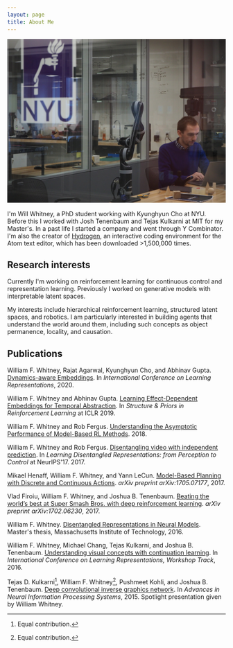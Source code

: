 ```yaml
---
layout: page
title: About Me
---
```


![me in lab](assets/img/in_lab.jpg)

I'm Will Whitney, a PhD student working with Kyunghyun Cho at NYU. Before this I worked with Josh Tenenbaum and Tejas Kulkarni at MIT for my Master's. In a past life I started a company and went through Y Combinator. I'm also the creator of [Hydrogen](https://atom.io/packages/hydrogen), an interactive coding environment for the Atom text editor, which has been downloaded >1,500,000 times.

## Research interests
Currently I'm working on reinforcement learning for continuous control and representation learning. Previously I worked on generative models with interpretable latent spaces.

My interests include hierarchical reinforcement learning, structured latent spaces, and robotics. I am particularly interested in building agents that understand the world around them, including such concepts as object permanence, locality, and causation.


## Publications

William F. Whitney, Rajat Agarwal, Kyunghyun Cho, and Abhinav Gupta. [Dynamics-aware Embeddings](assets/papers/Dynamics.aware.Embeddings.pdf). In _International Conference on Learning Representations_, 2020.

William F. Whitney and Abhinav Gupta. [Learning Effect-Dependent Embeddings for Temporal Abstraction](http://willwhitney.com/assets/papers/Learning.Effect.Dependent.Embeddings.pdf). In _Structure \& Priors in Reinforcement Learning_ at ICLR 2019.

William F. Whitney and Rob Fergus. [Understanding the Asymptotic Performance of Model-Based RL Methods](assets/papers/Understanding.the.Asymptotic.Performance.of.MBRL.pdf). 2018.

William F. Whitney and Rob Fergus. [Disentangling video with independent prediction](assets/papers/Disentangling.video.with.independent.prediction.pdf). In _Learning Disentangled Representations: from Perception to Control_ at NeurIPS'17. 2017.

Mikael Henaff, William F. Whitney, and Yann LeCun. [Model-Based Planning with Discrete and Continuous Actions](assets/papers/Model.Based.Planning.with.Discrete.and.Continuous.Actions.pdf). _arXiv preprint arXiv:1705.07177_, 2017.

Vlad Firoiu, William F. Whitney, and Joshua B. Tenenbaum. [Beating the world’s best at Super Smash Bros. with deep reinforcement learning](assets/papers/Beating.the.Worlds.Best.pdf). _arXiv preprint arXiv:1702.06230_, 2017.

William F. Whitney. [Disentangled Representations in Neural Models](assets/papers/Disentangled.Representations.in.Neural.Models.pdf). Master's thesis, Massachusetts Institute of Technology, 2016.

William F. Whitney, Michael Chang, Tejas Kulkarni, and Joshua B. Tenenbaum. [Understanding visual concepts with continuation learning](assets/papers/Understanding.Visual.Concepts.with.Continuation.Learning.pdf). In _International Conference on Learning Representations, Workshop Track_, 2016.

Tejas D. Kulkarni[^1], William F. Whitney[^1], Pushmeet Kohli, and Joshua B. Tenenbaum. [Deep convolutional inverse graphics network](assets/papers/Deep.Convolutional.Inverse.Graphics.Network.pdf). In _Advances in Neural Information Processing Systems_, 2015.
Spotlight presentation given by William Whitney.

[^1]: Equal contribution.
